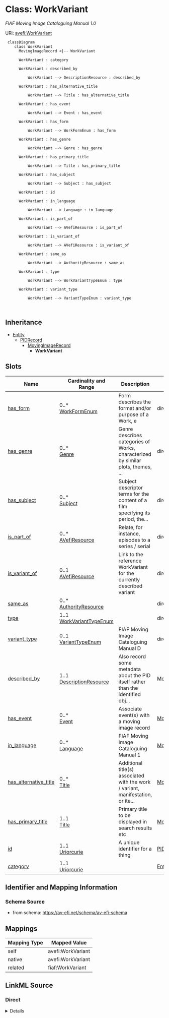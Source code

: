 

# Class: WorkVariant


_FIAF Moving Image Cataloguing Manual 1.0_





URI: [avefi:WorkVariant](https://av-efi.net/schema/av-efi-schema/WorkVariant)




```mermaid
 classDiagram
    class WorkVariant
      MovingImageRecord <|-- WorkVariant
      
      WorkVariant : category
        
      WorkVariant : described_by
        
          WorkVariant --> DescriptionResource : described_by
        
      WorkVariant : has_alternative_title
        
          WorkVariant --> Title : has_alternative_title
        
      WorkVariant : has_event
        
          WorkVariant --> Event : has_event
        
      WorkVariant : has_form
        
          WorkVariant --> WorkFormEnum : has_form
        
      WorkVariant : has_genre
        
          WorkVariant --> Genre : has_genre
        
      WorkVariant : has_primary_title
        
          WorkVariant --> Title : has_primary_title
        
      WorkVariant : has_subject
        
          WorkVariant --> Subject : has_subject
        
      WorkVariant : id
        
      WorkVariant : in_language
        
          WorkVariant --> Language : in_language
        
      WorkVariant : is_part_of
        
          WorkVariant --> AVefiResource : is_part_of
        
      WorkVariant : is_variant_of
        
          WorkVariant --> AVefiResource : is_variant_of
        
      WorkVariant : same_as
        
          WorkVariant --> AuthorityResource : same_as
        
      WorkVariant : type
        
          WorkVariant --> WorkVariantTypeEnum : type
        
      WorkVariant : variant_type
        
          WorkVariant --> VariantTypeEnum : variant_type
        
      
```





## Inheritance
* [Entity](Entity.md)
    * [PIDRecord](PIDRecord.md)
        * [MovingImageRecord](MovingImageRecord.md)
            * **WorkVariant**



## Slots

| Name | Cardinality and Range | Description | Inheritance |
| ---  | --- | --- | --- |
| [has_form](has_form.md) | 0..* <br/> [WorkFormEnum](WorkFormEnum.md) | Form describes the format and/or purpose of a Work, e | direct |
| [has_genre](has_genre.md) | 0..* <br/> [Genre](Genre.md) | Genre describes categories of Works, characterized by similar plots, themes, ... | direct |
| [has_subject](has_subject.md) | 0..* <br/> [Subject](Subject.md) | Subject descriptor terms for the content of a film specifying its period, the... | direct |
| [is_part_of](is_part_of.md) | 0..* <br/> [AVefiResource](AVefiResource.md) | Relate, for instance, episodes to a series / serial | direct |
| [is_variant_of](is_variant_of.md) | 0..1 <br/> [AVefiResource](AVefiResource.md) | Link to the reference WorkVariant for the currently described variant | direct |
| [same_as](same_as.md) | 0..* <br/> [AuthorityResource](AuthorityResource.md) |  | direct |
| [type](type.md) | 1..1 <br/> [WorkVariantTypeEnum](WorkVariantTypeEnum.md) |  | direct |
| [variant_type](variant_type.md) | 0..1 <br/> [VariantTypeEnum](VariantTypeEnum.md) | FIAF Moving Image Cataloguing Manual D | direct |
| [described_by](described_by.md) | 1..1 <br/> [DescriptionResource](DescriptionResource.md) | Also record some metadata about the PID itself rather than the identified obj... | [MovingImageRecord](MovingImageRecord.md) |
| [has_event](has_event.md) | 0..* <br/> [Event](Event.md) | Associate event(s) with a moving image record | [MovingImageRecord](MovingImageRecord.md) |
| [in_language](in_language.md) | 0..* <br/> [Language](Language.md) | FIAF Moving Image Cataloguing Manual 1 | [MovingImageRecord](MovingImageRecord.md) |
| [has_alternative_title](has_alternative_title.md) | 0..* <br/> [Title](Title.md) | Additional title(s) associated with the work / variant, manifestation, or ite... | [MovingImageRecord](MovingImageRecord.md) |
| [has_primary_title](has_primary_title.md) | 1..1 <br/> [Title](Title.md) | Primary title to be displayed in search results etc | [MovingImageRecord](MovingImageRecord.md) |
| [id](id.md) | 1..1 <br/> [Uriorcurie](Uriorcurie.md) | A unique identifier for a thing | [PIDRecord](PIDRecord.md) |
| [category](category.md) | 1..1 <br/> [Uriorcurie](Uriorcurie.md) |  | [Entity](Entity.md) |









## Identifier and Mapping Information







### Schema Source


* from schema: https://av-efi.net/schema/av-efi-schema





## Mappings

| Mapping Type | Mapped Value |
| ---  | ---  |
| self | avefi:WorkVariant |
| native | avefi:WorkVariant |
| related | fiaf:WorkVariant |





## LinkML Source

<!-- TODO: investigate https://stackoverflow.com/questions/37606292/how-to-create-tabbed-code-blocks-in-mkdocs-or-sphinx -->

### Direct

<details>
```yaml
name: WorkVariant
description: FIAF Moving Image Cataloguing Manual 1.0
from_schema: https://av-efi.net/schema/av-efi-schema
related_mappings:
- fiaf:WorkVariant
is_a: MovingImageRecord
slots:
- has_form
- has_genre
- has_subject
- is_part_of
- is_variant_of
- same_as
- type
- variant_type
slot_usage:
  type:
    name: type
    domain_of:
    - WorkVariant
    - Activity
    - Agent
    - Event
    - Title
    - Format
    - Manifestation
    range: WorkVariantTypeEnum
    required: true

```
</details>

### Induced

<details>
```yaml
name: WorkVariant
description: FIAF Moving Image Cataloguing Manual 1.0
from_schema: https://av-efi.net/schema/av-efi-schema
related_mappings:
- fiaf:WorkVariant
is_a: MovingImageRecord
slot_usage:
  type:
    name: type
    domain_of:
    - WorkVariant
    - Activity
    - Agent
    - Event
    - Title
    - Format
    - Manifestation
    range: WorkVariantTypeEnum
    required: true
attributes:
  has_form:
    name: has_form
    description: 'Form describes the format and/or purpose of a Work, e.g., “non-fiction”,
      “short” and “animation”. See also: FIAF Moving Image Cataloguing Manual 1.4.3
      and FIAF Glossary of Filmographic Terms D.1'
    from_schema: https://av-efi.net/schema/av-efi-schema
    rank: 1000
    multivalued: true
    alias: has_form
    owner: WorkVariant
    domain_of:
    - WorkVariant
    range: WorkFormEnum
  has_genre:
    name: has_genre
    description: 'Genre describes categories of Works, characterized by similar plots,
      themes, settings, situations, and characters. Examples of genres are “westerns”
      and “thrillers”. See also: FIAF Moving Image Cataloguing Manual 1.4.3 and FIAF
      Glossary of Filmographic Terms D.2.1'
    from_schema: https://av-efi.net/schema/av-efi-schema
    rank: 1000
    multivalued: true
    alias: has_genre
    owner: WorkVariant
    domain_of:
    - WorkVariant
    range: Genre
    inlined: true
    inlined_as_list: true
  has_subject:
    name: has_subject
    description: 'Subject descriptor terms for the content of a film specifying its
      period, themes, locations, etc. Not to be confused with Genre. See also: FIAF
      Moving Image Cataloguing Manual 1.4.3 and FIAF Glossary of Filmographic Terms
      D.2.3'
    from_schema: https://av-efi.net/schema/av-efi-schema
    rank: 1000
    multivalued: true
    alias: has_subject
    owner: WorkVariant
    domain_of:
    - WorkVariant
    range: Subject
    inlined: true
    inlined_as_list: true
  is_part_of:
    name: is_part_of
    description: 'Relate, for instance, episodes to a series / serial. See also: FIAF
      Moving Image Cataloguing Manual D.17'
    from_schema: https://av-efi.net/schema/av-efi-schema
    rank: 1000
    multivalued: true
    alias: is_part_of
    owner: WorkVariant
    domain_of:
    - WorkVariant
    range: AVefiResource
    inlined: true
    inlined_as_list: true
  is_variant_of:
    name: is_variant_of
    description: 'Link to the reference WorkVariant for the currently described variant.
      See also: FIAF Moving Image Cataloguing Manual 1.0.2, 1.1.2, 1.4.5'
    from_schema: https://av-efi.net/schema/av-efi-schema
    rank: 1000
    alias: is_variant_of
    owner: WorkVariant
    domain_of:
    - WorkVariant
    range: AVefiResource
  same_as:
    name: same_as
    from_schema: https://av-efi.net/schema/av-efi-schema
    rank: 1000
    multivalued: true
    alias: same_as
    owner: WorkVariant
    domain_of:
    - WorkVariant
    - GeographicName
    - Genre
    - Subject
    - Agent
    - Manifestation
    range: AuthorityResource
    inlined: true
    inlined_as_list: true
  type:
    name: type
    from_schema: https://av-efi.net/schema/av-efi-schema
    rank: 1000
    alias: type
    owner: WorkVariant
    domain_of:
    - WorkVariant
    - Activity
    - Agent
    - Event
    - Title
    - Format
    - Manifestation
    range: WorkVariantTypeEnum
    required: true
  variant_type:
    name: variant_type
    description: FIAF Moving Image Cataloguing Manual D.2
    from_schema: https://av-efi.net/schema/av-efi-schema
    rank: 1000
    alias: variant_type
    owner: WorkVariant
    domain_of:
    - WorkVariant
    range: VariantTypeEnum
  described_by:
    name: described_by
    description: Also record some metadata about the PID itself rather than the identified
      object
    from_schema: https://av-efi.net/schema/av-efi-schema
    rank: 1000
    slot_uri: wdrs:describedby
    alias: described_by
    owner: WorkVariant
    domain_of:
    - MovingImageRecord
    range: DescriptionResource
    required: true
    inlined: true
  has_event:
    name: has_event
    description: Associate event(s) with a moving image record
    from_schema: https://av-efi.net/schema/av-efi-schema
    rank: 1000
    multivalued: true
    alias: has_event
    owner: WorkVariant
    domain_of:
    - MovingImageRecord
    range: Event
    inlined: true
    inlined_as_list: true
  in_language:
    name: in_language
    description: FIAF Moving Image Cataloguing Manual 1.3.5, 2.3.3
    from_schema: https://av-efi.net/schema/av-efi-schema
    related_mappings:
    - fiaf:hasLanguage
    - schema:inLanguage
    rank: 1000
    multivalued: true
    alias: in_language
    owner: WorkVariant
    domain_of:
    - MovingImageRecord
    range: Language
    inlined: true
    inlined_as_list: true
  has_alternative_title:
    name: has_alternative_title
    description: Additional title(s) associated with the work / variant, manifestation,
      or item.
    from_schema: https://av-efi.net/schema/av-efi-schema
    rank: 1000
    multivalued: true
    alias: has_alternative_title
    owner: WorkVariant
    domain_of:
    - MovingImageRecord
    range: Title
    inlined: true
    inlined_as_list: true
  has_primary_title:
    name: has_primary_title
    description: Primary title to be displayed in search results etc. The type should
      be PreferredTitle for works / variants and TitleProper for manifestations /
      items. If not available, type must be SuppliedDevisedTitle, instead.
    from_schema: https://av-efi.net/schema/av-efi-schema
    rank: 1000
    alias: has_primary_title
    owner: WorkVariant
    domain_of:
    - MovingImageRecord
    range: Title
    required: true
  id:
    name: id
    description: A unique identifier for a thing
    from_schema: https://av-efi.net/schema/av-efi-schema
    rank: 1000
    slot_uri: schema:identifier
    identifier: true
    alias: id
    owner: WorkVariant
    domain_of:
    - PIDRecord
    - AuthorityResource
    range: uriorcurie
    required: true
  category:
    name: category
    from_schema: https://av-efi.net/schema/av-efi-schema
    rank: 1000
    slot_uri: rdf:type
    designates_type: true
    alias: category
    owner: WorkVariant
    domain_of:
    - Entity
    range: uriorcurie
    required: true

```
</details>
